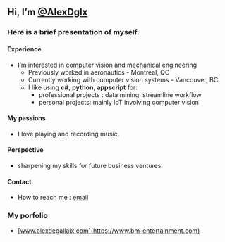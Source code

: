 ## Hi, I’m [@AlexDglx](https://github.com/AlexDglx)

### Here is a brief presentation of myself.

#### Experience
- I’m interested in computer vision and mechanical engineering
  * Previously worked in aeronautics - Montreal, QC
  * Currently working with computer vision systems - Vancouver, BC
  * I like using __c#__, __python__, __appscript__ for:
    * professional projects : data mining, streamline workflow
    * personal projects: mainly IoT involving computer vision

#### My passions
- I love playing and recording music.
 
#### Perspective
- sharpening my skills for future business ventures

#### Contact
- How to reach me : [email](mailto:alex.degallaix@gmail.com)
  
### My porfolio
- [www.alexdegallaix.com](https://www.bm-entertainment.com)
<!---
/AlexDglx is a ✨ special ✨ repository because its `README.md` (this file) appears on your GitHub profile.
You can click the Preview link to take a look at your changes.
--->
